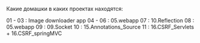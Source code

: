 Какие домашки в каких проектах находятся:

01 - 03 : Image downloader app
04 - 06 : 05.webapp
07 : 10.Reflection
08 : 05.webapp
09 : 09.Socket
10 : 15.Annotations_Source
11 : 16.CSRF_Servlets + 16.CSRF_springMVC
        
